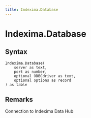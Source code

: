 ```yaml
---
title: Indexima.Database
---
```


# Indexima.Database



## Syntax

```powerquery
Indexima.Database(
    server as text,
    port as number,
    optional ODBCdriver as text,
    optional options as record
) as table
```


## Remarks

Connection to Indexima Data Hub


